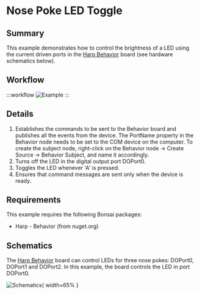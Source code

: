 # Nose Poke LED Toggle

## Summary
This example demonstrates how to control the brightness of a LED using the current driven ports in the [Harp Behavior](https://harp-tech.org/api/Harp.Behavior.html) board (see hardware schematics below). 

## Workflow
:::workflow
![Example](~/workflows/HarpExamples/BehaviorBoard/NosePokeLEDToggle/NosePokeLEDToggle.bonsai)
:::

## Details
1. Establishes the commands to be sent to the Behavior board and publishes all the events from the device. The PortName property in the Behavior node needs to be set to the COM device on the computer. To create the subject node, right-click on the Behavior node -> Create Source -> Behavior Subject, and name it accordingly.
2. Turns off the LED in the digital output port DOPort0. 
3. Toggles the LED whenever 'A' is pressed.
4. Ensures that command messages are sent only when the device is ready.

## Requirements
This example requires the following Bonsai packages:
- Harp - Behavior (from nuget.org)

## Schematics
The [Harp Behavior](https://harp-tech.org/api/Harp.Behavior.html) board can control LEDs for three nose pokes: DOPort0, DOPort1 and DOPort2. In this example, the board controls the LED in port DOPort0.

![Schematics](./NosePokeLEDToggle.png){ width=65% }
